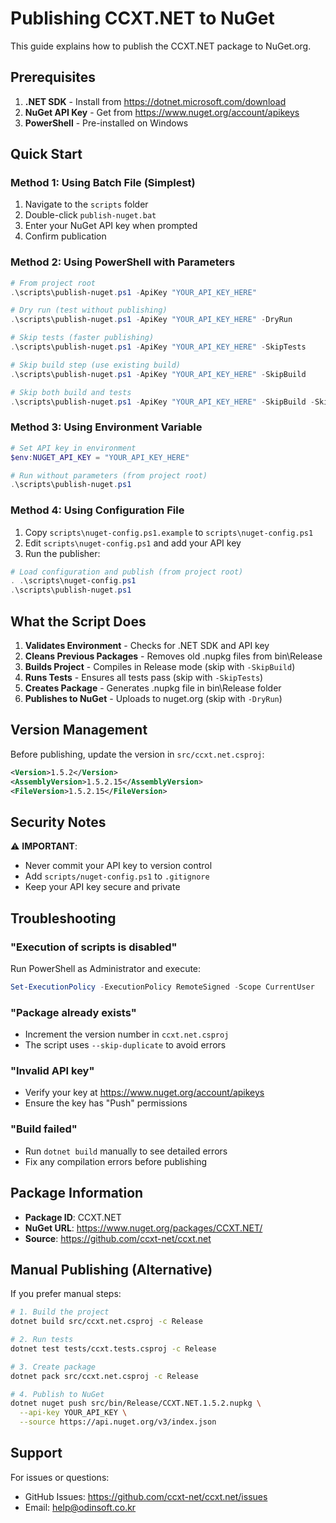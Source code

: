 # Publishing CCXT.NET to NuGet

This guide explains how to publish the CCXT.NET package to NuGet.org.

## Prerequisites

1. **.NET SDK** - Install from https://dotnet.microsoft.com/download
2. **NuGet API Key** - Get from https://www.nuget.org/account/apikeys
3. **PowerShell** - Pre-installed on Windows

## Quick Start

### Method 1: Using Batch File (Simplest)

1. Navigate to the `scripts` folder
2. Double-click `publish-nuget.bat`
3. Enter your NuGet API key when prompted
4. Confirm publication

### Method 2: Using PowerShell with Parameters

```powershell
# From project root
.\scripts\publish-nuget.ps1 -ApiKey "YOUR_API_KEY_HERE"

# Dry run (test without publishing)
.\scripts\publish-nuget.ps1 -ApiKey "YOUR_API_KEY_HERE" -DryRun

# Skip tests (faster publishing)
.\scripts\publish-nuget.ps1 -ApiKey "YOUR_API_KEY_HERE" -SkipTests

# Skip build step (use existing build)
.\scripts\publish-nuget.ps1 -ApiKey "YOUR_API_KEY_HERE" -SkipBuild

# Skip both build and tests
.\scripts\publish-nuget.ps1 -ApiKey "YOUR_API_KEY_HERE" -SkipBuild -SkipTests
```

### Method 3: Using Environment Variable

```powershell
# Set API key in environment
$env:NUGET_API_KEY = "YOUR_API_KEY_HERE"

# Run without parameters (from project root)
.\scripts\publish-nuget.ps1
```

### Method 4: Using Configuration File

1. Copy `scripts\nuget-config.ps1.example` to `scripts\nuget-config.ps1`
2. Edit `scripts\nuget-config.ps1` and add your API key
3. Run the publisher:

```powershell
# Load configuration and publish (from project root)
. .\scripts\nuget-config.ps1
.\scripts\publish-nuget.ps1
```

## What the Script Does

1. **Validates Environment** - Checks for .NET SDK and API key
2. **Cleans Previous Packages** - Removes old .nupkg files from bin\Release
3. **Builds Project** - Compiles in Release mode (skip with `-SkipBuild`)
4. **Runs Tests** - Ensures all tests pass (skip with `-SkipTests`)
5. **Creates Package** - Generates .nupkg file in bin\Release folder
6. **Publishes to NuGet** - Uploads to nuget.org (skip with `-DryRun`)

## Version Management

Before publishing, update the version in `src/ccxt.net.csproj`:

```xml
<Version>1.5.2</Version>
<AssemblyVersion>1.5.2.15</AssemblyVersion>
<FileVersion>1.5.2.15</FileVersion>
```

## Security Notes

⚠️ **IMPORTANT**: 
- Never commit your API key to version control
- Add `scripts/nuget-config.ps1` to `.gitignore`
- Keep your API key secure and private

## Troubleshooting

### "Execution of scripts is disabled"
Run PowerShell as Administrator and execute:
```powershell
Set-ExecutionPolicy -ExecutionPolicy RemoteSigned -Scope CurrentUser
```

### "Package already exists"
- Increment the version number in `ccxt.net.csproj`
- The script uses `--skip-duplicate` to avoid errors

### "Invalid API key"
- Verify your key at https://www.nuget.org/account/apikeys
- Ensure the key has "Push" permissions

### "Build failed"
- Run `dotnet build` manually to see detailed errors
- Fix any compilation errors before publishing

## Package Information

- **Package ID**: CCXT.NET
- **NuGet URL**: https://www.nuget.org/packages/CCXT.NET/
- **Source**: https://github.com/ccxt-net/ccxt.net

## Manual Publishing (Alternative)

If you prefer manual steps:

```bash
# 1. Build the project
dotnet build src/ccxt.net.csproj -c Release

# 2. Run tests
dotnet test tests/ccxt.tests.csproj -c Release

# 3. Create package
dotnet pack src/ccxt.net.csproj -c Release

# 4. Publish to NuGet
dotnet nuget push src/bin/Release/CCXT.NET.1.5.2.nupkg \
  --api-key YOUR_API_KEY \
  --source https://api.nuget.org/v3/index.json
```

## Support

For issues or questions:
- GitHub Issues: https://github.com/ccxt-net/ccxt.net/issues
- Email: help@odinsoft.co.kr